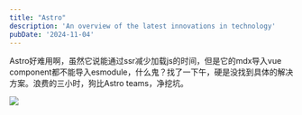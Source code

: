 ```yaml
---
title: "Astro"
description: 'An overview of the latest innovations in technology'
pubDate: '2024-11-04'
---
```


Astro好难用啊，虽然它说能通过ssr减少加载js的时间，但是它的mdx导入vue component都不能导入esmodule，什么鬼？找了一下午，硬是没找到具体的解决方案。浪费的三小时，狗比Astro teams，净挖坑。

![](https://hawtinme.wordpress.com/wp-content/uploads/2024/11/astro-logo-light-gradient8109207424890718243.png?w=920)

